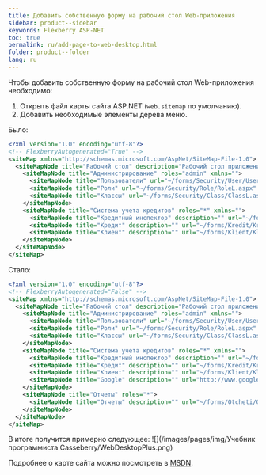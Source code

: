```yaml
---
title: Добавить собственную форму на рабочий стол Web-приложения 
sidebar: product--sidebar
keywords: Flexberry ASP-NET
toc: true
permalink: ru/add-page-to-web-desktop.html
folder: product--folder
lang: ru
---
```

Чтобы добавить собственную форму на рабочий стол Web-приложения необходимо:
1. Открыть файл карты сайта ASP.NET (`web.sitemap` по умолчанию).
2. Добавить необходимые элементы дерева меню.

Было:

```xml
<?xml version="1.0" encoding="utf-8"?>
<!-- FlexberryAutogenerated="True" -->
<siteMap xmlns="http://schemas.microsoft.com/AspNet/SiteMap-File-1.0">
  <siteMapNode title="Рабочий стол" description="Рабочий стол приложения" url="~/Default.aspx" roles="*">
    <siteMapNode title="Администрирование" roles="admin" xmlns="">
      <siteMapNode title="Пользователи" url="~/forms/Security/User/UserL.aspx" />
      <siteMapNode title="Роли" url="~/forms/Security/Role/RoleL.aspx" />
      <siteMapNode title="Классы" url="~/forms/Security/Class/ClassL.aspx" />
    </siteMapNode>
    <siteMapNode title="Система учета кредитов" roles="*" xmlns="">
      <siteMapNode title="Кредитный инспектор" description="" url="~/forms/KreditnyjInspektor/KreditnyjInspektorL.aspx" />
      <siteMapNode title="Кредит" description="" url="~/forms/Kredit/KreditL.aspx" />
      <siteMapNode title="Клиент" description="" url="~/forms/Klient/KlientL.aspx" />
    </siteMapNode>
  </siteMapNode>
</siteMap>
```

Стало:

```xml
<?xml version="1.0" encoding="utf-8"?>
<!-- FlexberryAutogenerated="False" -->
<siteMap xmlns="http://schemas.microsoft.com/AspNet/SiteMap-File-1.0">
  <siteMapNode title="Рабочий стол" description="Рабочий стол приложения" url="~/Default.aspx" roles="*">
    <siteMapNode title="Администрирование" roles="admin" xmlns="">
      <siteMapNode title="Пользователи" url="~/forms/Security/User/UserL.aspx" />
      <siteMapNode title="Роли" url="~/forms/Security/Role/RoleL.aspx" />
      <siteMapNode title="Классы" url="~/forms/Security/Class/ClassL.aspx" />
    </siteMapNode>
    <siteMapNode title="Система учета кредитов" roles="*" xmlns="">
      <siteMapNode title="Кредитный инспектор" description="" url="~/forms/KreditnyjInspektor/KreditnyjInspektorL.aspx" />
      <siteMapNode title="Кредит" description="" url="~/forms/Kredit/KreditL.aspx" />
      <siteMapNode title="Клиент" description="" url="~/forms/Klient/KlientL.aspx" />
      <siteMapNode title="Google" description="" url="http://www.google.com" roles="*" />
    </siteMapNode>
    <siteMapNode title="Отчеты" roles="*">
      <siteMapNode title="Отчеты" description="" url="~/forms/Otcheti/Otcheti.aspx" />
    </siteMapNode>
  </siteMapNode>
</siteMap>
```

В итоге получится примерно следующее:
![](/images/pages/img/Учебник программиста Casseberry/WebDesktopPlus.png)

Подробнее о карте сайта можно посмотреть в [MSDN](http://msdn.microsoft.com/ru-ru/library/yy2ykkab%28v=vs.100%29.aspx).

